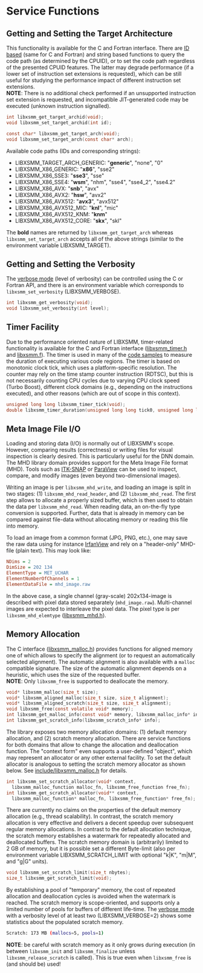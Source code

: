 # Service Functions

## Getting and Setting the Target Architecture

This functionality is available for the C and Fortran interface. There are [ID based](https://github.com/hfp/libxsmm/blob/master/include/libxsmm_cpuid.h#L47) (same for C and Fortran) and string based functions to query the code path (as determined by the CPUID), or to set the code path regardless of the presented CPUID features. The latter may degrade performance (if a lower set of instruction set extensions is requested), which can be still useful for studying the performance impact of different instruction set extensions.  
**NOTE**: There is no additional check performed if an unsupported instruction set extension is requested, and incompatible JIT-generated code may be executed (unknown instruction signalled).

```C
int libxsmm_get_target_archid(void);
void libxsmm_set_target_archid(int id);

const char* libxsmm_get_target_arch(void);
void libxsmm_set_target_arch(const char* arch);
```

Available code paths (IDs and corresponding strings):

* LIBXSMM_TARGET_ARCH_GENERIC: "**generic**", "none", "0"
* LIBXSMM_X86_GENERIC: "**x86**", "sse2"
* LIBXSMM_X86_SSE3: "**sse3**", "sse"
* LIBXSMM_X86_SSE4: "**wsm**", "nhm", "sse4", "sse4_2", "sse4.2"
* LIBXSMM_X86_AVX: "**snb**", "avx"
* LIBXSMM_X86_AVX2: "**hsw**", "avx2"
* LIBXSMM_X86_AVX512: "**avx3**", "avx512"
* LIBXSMM_X86_AVX512_MIC: "**knl**", "mic"
* LIBXSMM_X86_AVX512_KNM: "**knm**"
* LIBXSMM_X86_AVX512_CORE: "**skx**", "skl"

The **bold** names are returned by `libxsmm_get_target_arch` whereas `libxsmm_set_target_arch` accepts all of the above strings (similar to the environment variable LIBXSMM_TARGET).

## Getting and Setting the Verbosity

The [verbose mode](index.md#verbose-mode) (level of verbosity) can be controlled using the C or Fortran API, and there is an environment variable which corresponds to `libxsmm_set_verbosity` (LIBXSMM_VERBOSE).

```C
int libxsmm_get_verbosity(void);
void libxsmm_set_verbosity(int level);
```

## Timer Facility

Due to the performance oriented nature of LIBXSMM, timer-related functionality is available for the C and Fortran interface ([libxsmm_timer.h](https://github.com/hfp/libxsmm/blob/master/include/libxsmm_timer.h) and [libxsmm.f](https://github.com/hfp/libxsmm/blob/master/src/template/libxsmm.f)). The timer is used in many of the [code samples](https://github.com/hfp/libxsmm/tree/master/samples) to measure the duration of executing various code regions. The timer is based on monotonic clock tick, which uses a platform-specific resolution. The counter may rely on the time stamp counter instruction (RDTSC), but this is not necessarily counting CPU cycles due to varying CPU clock speed (Turbo Boost), different clock domains (e.g., depending on the instructions executed), and other reasons (which are out of scope in this context).

```C
unsigned long long libxsmm_timer_tick(void);
double libxsmm_timer_duration(unsigned long long tick0, unsigned long long tick1);
```

## Meta Image File I/O

Loading and storing data (I/O) is normally out of LIBXSMM's scope. However, comparing results (correctness) or writing files for visual inspection is clearly desired. This is particularly useful for the DNN domain. The MHD library domain provides support for the Meta Image File format (MHD). Tools such as [ITK-SNAP](http://itksnap.org/) or [ParaView](https://www.paraview.org/) can be used to inspect, compare, and modify images (even beyond two-dimensional images).

Writing an image is per `libxsmm_mhd_write`, and loading an image is split in two stages: (1)&#160;`libxsmm_mhd_read_header`, and (2)&#160;`libxsmm_mhd_read`. The first step allows to allocate a properly sized buffer, which is then used to obtain the data per `libxsmm_mhd_read`. When reading data, an on-the-fly type conversion is supported. Further, data that is already in memory can be compared against file-data without allocating memory or reading this file into memory.

To load an image from a common format (JPG, PNG, etc.), one may save the raw data using for instance [IrfanView](http://www.irfanview.com/) and rely on a "header-only" MHD-file (plain text). This may look like:

```ini
NDims = 2
DimSize = 202 134
ElementType = MET_UCHAR
ElementNumberOfChannels = 1
ElementDataFile = mhd_image.raw
```

In the above case, a single channel (gray-scale) 202x134-image is described with pixel data stored separately (`mhd_image.raw`). Multi-channel images are expected to interleave the pixel data. The pixel type is per `libxsmm_mhd_elemtype` ([libxsmm_mhd.h](https://github.com/hfp/libxsmm/blob/master/include/libxsmm_mhd.h#L38)).

## Memory Allocation

The C interface ([libxsmm_malloc.h](https://github.com/hfp/libxsmm/blob/master/include/libxsmm_malloc.h)) provides functions for aligned memory one of which allows to specify the alignment (or to request an automatically selected alignment). The automatic alignment is also available with a `malloc` compatible signature. The size of the automatic alignment depends on a heuristic, which uses the size of the requested buffer.  
**NOTE**: Only `libxsmm_free` is supported to deallocate the memory.

```C
void* libxsmm_malloc(size_t size);
void* libxsmm_aligned_malloc(size_t size, size_t alignment);
void* libxsmm_aligned_scratch(size_t size, size_t alignment);
void libxsmm_free(const volatile void* memory);
int libxsmm_get_malloc_info(const void* memory, libxsmm_malloc_info* info);
int libxsmm_get_scratch_info(libxsmm_scratch_info* info);
```

The library exposes two memory allocation domains: (1)&#160;default memory allocation, and (2)&#160;scratch memory allocation. There are service functions for both domains that allow to change the allocation and deallocation function. The "context form" even supports a user-defined "object", which may represent an allocator or any other external facility. To set the default allocator is analogous to setting the scratch memory allocator as shown below. See [include/libxsmm_malloc.h](https://github.com/hfp/libxsmm/blob/master/include/libxsmm_malloc.h) for details.

```C
int libxsmm_set_scratch_allocator(void* context,
  libxsmm_malloc_function malloc_fn, libxsmm_free_function free_fn);
int libxsmm_get_scratch_allocator(void** context,
  libxsmm_malloc_function* malloc_fn, libxsmm_free_function* free_fn);
```

There are currently no claims on the properties of the default memory allocation (e.g., thread scalability). In contrast, the scratch memory allocation is very effective and delivers a decent speedup over subsequent regular memory allocations. In contrast to the default allocation technique, the scratch memory establishes a watermark for repeatedly allocated and deallocated buffers. The scratch memory domain is (arbitrarily) limited to 2&#160;GB of memory, but it is possible set a different Byte-limit (also per environment variable LIBXSMM_SCRATCH_LIMIT with optional "k|K", "m|M", and "g|G" units).

```C
void libxsmm_set_scratch_limit(size_t nbytes);
size_t libxsmm_get_scratch_limit(void);
```

By establishing a pool of "temporary" memory, the cost of repeated allocation and deallocation cycles is avoided when the watermark is reached. The scratch memory is scope-oriented, and supports only a limited number of pools for buffers of different life-time. The [verbose mode](index.md#verbose-mode) with a verbosity level of at least two (LIBXSMM_VERBOSE=2) shows some statistics about the populated scratch memory.

```bash
Scratch: 173 MB (mallocs=5, pools=1)
```

**NOTE**: be careful with scratch memory as it only grows during execution (in between `libxsmm_init` and `libxsmm_finalize` unless `libxsmm_release_scratch` is called). This is true even when `libxsmm_free` is (and should be) used!

